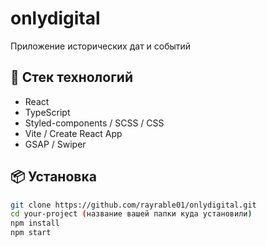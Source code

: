﻿# onlydigital

Приложение исторических дат и событий

## 🚀 Стек технологий

- React
- TypeScript
- Styled-components / SCSS / CSS
- Vite / Create React App
- GSAP / Swiper

## 📦 Установка

```bash
git clone https://github.com/rayrable01/onlydigital.git
cd your-project (название вашей папки куда установили)
npm install
npm start
